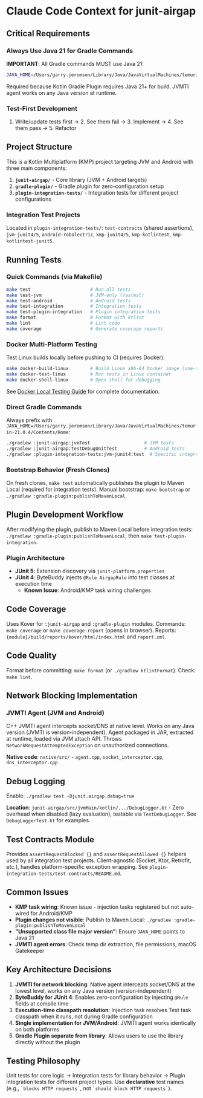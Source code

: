 # Claude Code Context for junit-airgap

## Critical Requirements

### Always Use Java 21 for Gradle Commands

**IMPORTANT**: All Gradle commands MUST use Java 21:

```bash
JAVA_HOME=/Users/garry.jeromson/Library/Java/JavaVirtualMachines/temurin-21.0.4/Contents/Home ./gradlew <task>
```

Required because Kotlin Gradle Plugin requires Java 21+ for build. JVMTI agent works on any Java version at runtime.

### Test-First Development

1. Write/update tests first → 2. See them fail → 3. Implement → 4. See them pass → 5. Refactor

## Project Structure

This is a Kotlin Multiplatform (KMP) project targeting JVM and Android with three main components:

1. **`junit-airgap/`** - Core library (JVM + Android targets)
2. **`gradle-plugin/`** - Gradle plugin for zero-configuration setup
3. **`plugin-integration-tests/`** - Integration tests for different project configurations

### Integration Test Projects

Located in `plugin-integration-tests/`: `test-contracts` (shared assertions), `jvm-junit4/5`, `android-robolectric`, `kmp-junit4/5`, `kmp-kotlintest`, `kmp-kotlintest-junit5`.

## Running Tests

### Quick Commands (via Makefile)

```bash
make test                      # Run all tests
make test-jvm                  # JVM-only (fastest)
make test-android              # Android tests
make test-integration          # Integration tests
make test-plugin-integration   # Plugin integration tests
make format                    # Format with ktlint
make lint                      # Lint code
make coverage                  # Generate coverage reports
```

### Docker Multi-Platform Testing

Test Linux builds locally before pushing to CI (requires Docker):

```bash
make docker-build-linux        # Build Linux x86-64 Docker image (one-time)
make docker-test-linux         # Run tests in Linux container
make docker-shell-linux        # Open shell for debugging
```

See [Docker Local Testing Guide](docs/docker-local-testing.md) for complete documentation.

### Direct Gradle Commands

Always prefix with `JAVA_HOME=/Users/garry.jeromson/Library/Java/JavaVirtualMachines/temurin-21.0.4/Contents/Home`:

```bash
./gradlew :junit-airgap:jvmTest                    # JVM tests
./gradlew :junit-airgap:testDebugUnitTest          # Android tests
./gradlew :plugin-integration-tests:jvm-junit4:test  # Specific integration test
```

### Bootstrap Behavior (Fresh Clones)

On fresh clones, `make test` automatically publishes the plugin to Maven Local (required for integration tests). Manual bootstrap: `make bootstrap` or `./gradlew :gradle-plugin:publishToMavenLocal`.

## Plugin Development Workflow

After modifying the plugin, publish to Maven Local before integration tests: `./gradlew :gradle-plugin:publishToMavenLocal`, then `make test-plugin-integration`.

### Plugin Architecture

- **JUnit 5**: Extension discovery via `junit-platform.properties`
- **JUnit 4**: ByteBuddy injects `@Rule AirgapRule` into test classes at execution time
  - **Known Issue**: Android/KMP task wiring challenges

## Code Coverage

Uses Kover for `:junit-airgap` and `:gradle-plugin` modules. Commands: `make coverage` or `make coverage-report` (opens in browser). Reports: `{module}/build/reports/kover/html/index.html` and `report.xml`.

## Code Quality

Format before committing: `make format` (or `./gradlew ktlintFormat`). Check: `make lint`.

## Network Blocking Implementation

### JVMTI Agent (JVM and Android)

C++ JVMTI agent intercepts socket/DNS at native level. Works on any Java version (JVMTI is version-independent). Agent packaged in JAR, extracted at runtime, loaded via JVM attach API. Throws `NetworkRequestAttemptedException` on unauthorized connections.

**Native code**: `native/src/` - `agent.cpp`, `socket_interceptor.cpp`, `dns_interceptor.cpp`

## Debug Logging

Enable: `./gradlew test -Djunit.airgap.debug=true`

**Location**: `junit-airgap/src/jvmMain/kotlin/.../DebugLogger.kt` - Zero overhead when disabled (lazy evaluation), testable via `TestDebugLogger`. See `DebugLoggerTest.kt` for examples.

## Test Contracts Module

Provides `assertRequestBlocked {}` and `assertRequestAllowed {}` helpers used by all integration test projects. Client-agnostic (Socket, Ktor, Retrofit, etc.), handles platform-specific exception wrapping. See `plugin-integration-tests/test-contracts/README.md`.

## Common Issues

- **KMP task wiring**: Known issue - injection tasks registered but not auto-wired for Android/KMP
- **Plugin changes not visible**: Publish to Maven Local: `./gradlew :gradle-plugin:publishToMavenLocal`
- **"Unsupported class file major version"**: Ensure `JAVA_HOME` points to Java 21
- **JVMTI agent errors**: Check temp dir extraction, file permissions, macOS Gatekeeper


## Key Architecture Decisions

1. **JVMTI for network blocking**: Native agent intercepts socket/DNS at the lowest level, works on any Java version (version-independent)
2. **ByteBuddy for JUnit 4**: Enables zero-configuration by injecting `@Rule` fields at compile time
3. **Execution-time classpath resolution**: Injection task resolves Test task classpath when it runs, not during Gradle configuration
4. **Single implementation for JVM/Android**: JVMTI agent works identically on both platforms
5. **Gradle Plugin separate from library**: Allows users to use the library directly without the plugin

## Testing Philosophy

Unit tests for core logic → Integration tests for library behavior → Plugin integration tests for different project types. Use **declarative** test names (e.g., `` `blocks HTTP requests` ``, not `` `should block HTTP requests` ``).

